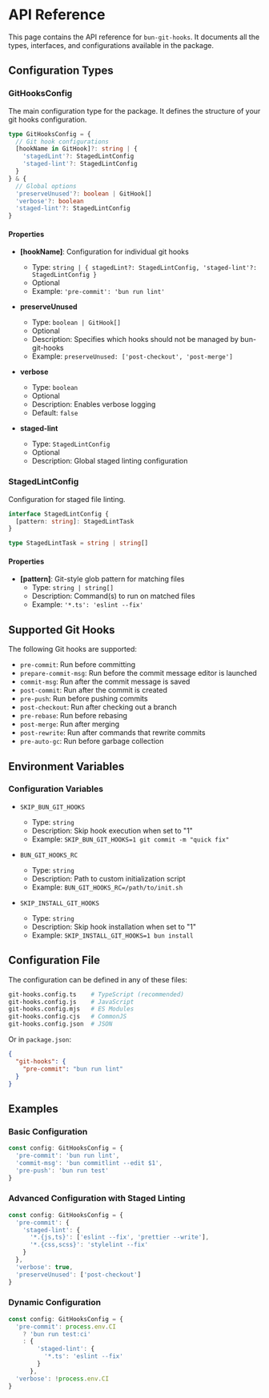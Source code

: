 # API Reference

This page contains the API reference for `bun-git-hooks`. It documents all the types, interfaces, and configurations available in the package.

## Configuration Types

### GitHooksConfig

The main configuration type for the package. It defines the structure of your git hooks configuration.

```ts
type GitHooksConfig = {
  // Git hook configurations
  [hookName in GitHook]?: string | {
    'stagedLint'?: StagedLintConfig
    'staged-lint'?: StagedLintConfig
  }
} & {
  // Global options
  'preserveUnused'?: boolean | GitHook[]
  'verbose'?: boolean
  'staged-lint'?: StagedLintConfig
}
```

#### Properties

- **[hookName]**: Configuration for individual git hooks
  - Type: `string | { stagedLint?: StagedLintConfig, 'staged-lint'?: StagedLintConfig }`
  - Optional
  - Example: `'pre-commit': 'bun run lint'`

- **preserveUnused**
  - Type: `boolean | GitHook[]`
  - Optional
  - Description: Specifies which hooks should not be managed by bun-git-hooks
  - Example: `preserveUnused: ['post-checkout', 'post-merge']`

- **verbose**
  - Type: `boolean`
  - Optional
  - Description: Enables verbose logging
  - Default: `false`

- **staged-lint**
  - Type: `StagedLintConfig`
  - Optional
  - Description: Global staged linting configuration

### StagedLintConfig

Configuration for staged file linting.

```ts
interface StagedLintConfig {
  [pattern: string]: StagedLintTask
}

type StagedLintTask = string | string[]
```

#### Properties

- **[pattern]**: Git-style glob pattern for matching files
  - Type: `string | string[]`
  - Description: Command(s) to run on matched files
  - Example: `'*.ts': 'eslint --fix'`

## Supported Git Hooks

The following Git hooks are supported:

- `pre-commit`: Run before committing
- `prepare-commit-msg`: Run before the commit message editor is launched
- `commit-msg`: Run after the commit message is saved
- `post-commit`: Run after the commit is created
- `pre-push`: Run before pushing commits
- `post-checkout`: Run after checking out a branch
- `pre-rebase`: Run before rebasing
- `post-merge`: Run after merging
- `post-rewrite`: Run after commands that rewrite commits
- `pre-auto-gc`: Run before garbage collection

## Environment Variables

### Configuration Variables

- `SKIP_BUN_GIT_HOOKS`
  - Type: `string`
  - Description: Skip hook execution when set to "1"
  - Example: `SKIP_BUN_GIT_HOOKS=1 git commit -m "quick fix"`

- `BUN_GIT_HOOKS_RC`
  - Type: `string`
  - Description: Path to custom initialization script
  - Example: `BUN_GIT_HOOKS_RC=/path/to/init.sh`

- `SKIP_INSTALL_GIT_HOOKS`
  - Type: `string`
  - Description: Skip hook installation when set to "1"
  - Example: `SKIP_INSTALL_GIT_HOOKS=1 bun install`

## Configuration File

The configuration can be defined in any of these files:

```bash
git-hooks.config.ts    # TypeScript (recommended)
git-hooks.config.js    # JavaScript
git-hooks.config.mjs   # ES Modules
git-hooks.config.cjs   # CommonJS
git-hooks.config.json  # JSON
```

Or in `package.json`:

```json
{
  "git-hooks": {
    "pre-commit": "bun run lint"
  }
}
```

## Examples

### Basic Configuration

```ts
const config: GitHooksConfig = {
  'pre-commit': 'bun run lint',
  'commit-msg': 'bun commitlint --edit $1',
  'pre-push': 'bun run test'
}
```

### Advanced Configuration with Staged Linting

```ts
const config: GitHooksConfig = {
  'pre-commit': {
    'staged-lint': {
      '*.{js,ts}': ['eslint --fix', 'prettier --write'],
      '*.{css,scss}': 'stylelint --fix'
    }
  },
  'verbose': true,
  'preserveUnused': ['post-checkout']
}
```

### Dynamic Configuration

```ts
const config: GitHooksConfig = {
  'pre-commit': process.env.CI
    ? 'bun run test:ci'
    : {
        'staged-lint': {
          '*.ts': 'eslint --fix'
        }
      },
  'verbose': !process.env.CI
}
```
